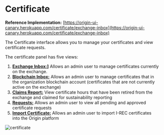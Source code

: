 # Certificate
**Reference Implementation:** [https://origin-ui-canary.herokuapp.com/certificate/exchange-inbox](https://origin-ui-canary.herokuapp.com/certificate/exchange-inbox)

The Certificate interface allows you to manage your certificates and view certificate requests. 

The certificate panel has five views:  

1. **[Exchange Inbox:](./exchange-inbox.md)]** Allows an admin user to manage certificates currently on the exchange. 
2. **[Blockchain Inbox:](./blockchain-inbox.md)**  Allows an admin user to manage certificates that in the organization blockchain account (certificates that are not currently active on the exchange)
3. **[Claims Report:](./claims-report.md)** View certificate hours that have been retired from the exchange and claimed for sustainability reporting
4. **[Requests:](./requests.md)** Allows an admin user to view all pending and approved certificate requests
5. **[Import Certificate:](./import-certificate.md)** Allows an admin user to import I-REC certificates into the Origin platform


![certificate](images/panels/panel-organization.png)